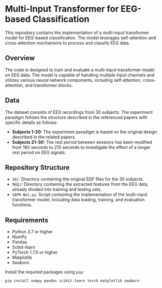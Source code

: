 # Multi-Input Transformer for EEG-based Classification

This repository contains the implementation of a multi-input transformer model for EEG-based classification. The model leverages self-attention and cross-attention mechanisms to process and classify EEG data.

## Overview

The code is designed to train and evaluate a multi-input transformer model on EEG data. The model is capable of handling multiple input channels and utilizes various neural network components, including self-attention, cross-attention, and transformer blocks.

## Data

The dataset consists of EEG recordings from 30 subjects. The experiment paradigm follows the structure described in the referenced papers with specific details as follows:

- **Subjects 1-20:** The experiment paradigm is based on the original design described in the related papers.
- **Subjects 21-30:** The rest period between sessions has been modified from 180 seconds to 210 seconds to investigate the effect of a longer rest period on EEG signals.

## Repository Structure

- `30/`: Directory containing the original EDF files for the 30 subjects.
- `特征/`: Directory containing the extracted features from the EEG data, already divided into training and testing sets.
- `SAPR-Net.py`: Script containing the implementation of the multi-input transformer model, including data loading, training, and evaluation functions.

## Requirements

- Python 3.7 or higher
- NumPy
- Pandas
- Scikit-learn
- PyTorch 1.7.0 or higher
- Matplotlib
- Seaborn

Install the required packages using `pip`:

```bash
pip install numpy pandas scikit-learn torch matplotlib seaborn
